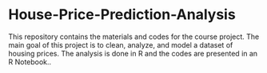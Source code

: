 # House-Price-Prediction-Analysis
This repository contains the materials and codes for the course project. The main goal of this project is to clean, analyze, and model a dataset of housing prices. The analysis is done in R and the codes are presented in an R Notebook..

